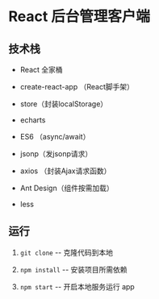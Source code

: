 # React 后台管理客户端

## 技术栈

* React 全家桶

* create-react-app （React脚手架）

* store（封装localStorage）

* echarts

* ES6 （async/await）

* jsonp（发jsonp请求）

* axios （封装Ajax请求函数）

* Ant Design（组件按需加载）

* less

## 运行

1. `git clone` -- 克隆代码到本地

2. `npm install` -- 安装项目所需依赖

3. `npm start` -- 开启本地服务运行 app
